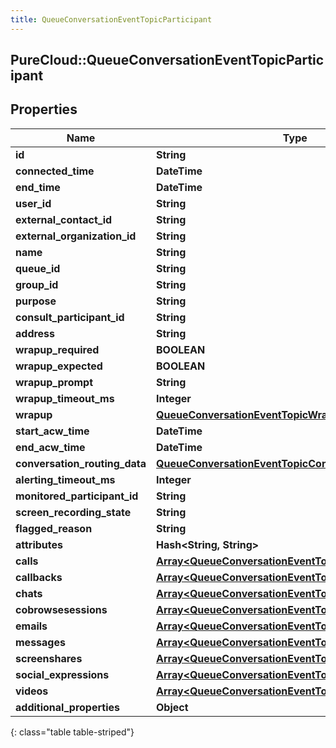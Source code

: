 ```yaml
---
title: QueueConversationEventTopicParticipant
---
```

## PureCloud::QueueConversationEventTopicParticipant

## Properties

|Name | Type | Description | Notes|
|------------ | ------------- | ------------- | -------------|
| **id** | **String** |  | [optional] |
| **connected_time** | **DateTime** |  | [optional] |
| **end_time** | **DateTime** |  | [optional] |
| **user_id** | **String** |  | [optional] |
| **external_contact_id** | **String** |  | [optional] |
| **external_organization_id** | **String** |  | [optional] |
| **name** | **String** |  | [optional] |
| **queue_id** | **String** |  | [optional] |
| **group_id** | **String** |  | [optional] |
| **purpose** | **String** |  | [optional] |
| **consult_participant_id** | **String** |  | [optional] |
| **address** | **String** |  | [optional] |
| **wrapup_required** | **BOOLEAN** |  | [optional] |
| **wrapup_expected** | **BOOLEAN** |  | [optional] |
| **wrapup_prompt** | **String** |  | [optional] |
| **wrapup_timeout_ms** | **Integer** |  | [optional] |
| **wrapup** | [**QueueConversationEventTopicWrapup**](QueueConversationEventTopicWrapup.html) |  | [optional] |
| **start_acw_time** | **DateTime** |  | [optional] |
| **end_acw_time** | **DateTime** |  | [optional] |
| **conversation_routing_data** | [**QueueConversationEventTopicConversationRoutingData**](QueueConversationEventTopicConversationRoutingData.html) |  | [optional] |
| **alerting_timeout_ms** | **Integer** |  | [optional] |
| **monitored_participant_id** | **String** |  | [optional] |
| **screen_recording_state** | **String** |  | [optional] |
| **flagged_reason** | **String** |  | [optional] |
| **attributes** | **Hash&lt;String, String&gt;** |  | [optional] |
| **calls** | [**Array&lt;QueueConversationEventTopicCall&gt;**](QueueConversationEventTopicCall.html) |  | [optional] |
| **callbacks** | [**Array&lt;QueueConversationEventTopicCallback&gt;**](QueueConversationEventTopicCallback.html) |  | [optional] |
| **chats** | [**Array&lt;QueueConversationEventTopicChat&gt;**](QueueConversationEventTopicChat.html) |  | [optional] |
| **cobrowsesessions** | [**Array&lt;QueueConversationEventTopicCobrowse&gt;**](QueueConversationEventTopicCobrowse.html) |  | [optional] |
| **emails** | [**Array&lt;QueueConversationEventTopicEmail&gt;**](QueueConversationEventTopicEmail.html) |  | [optional] |
| **messages** | [**Array&lt;QueueConversationEventTopicMessage&gt;**](QueueConversationEventTopicMessage.html) |  | [optional] |
| **screenshares** | [**Array&lt;QueueConversationEventTopicScreenshare&gt;**](QueueConversationEventTopicScreenshare.html) |  | [optional] |
| **social_expressions** | [**Array&lt;QueueConversationEventTopicSocialExpression&gt;**](QueueConversationEventTopicSocialExpression.html) |  | [optional] |
| **videos** | [**Array&lt;QueueConversationEventTopicVideo&gt;**](QueueConversationEventTopicVideo.html) |  | [optional] |
| **additional_properties** | **Object** |  | [optional] |
{: class="table table-striped"}


